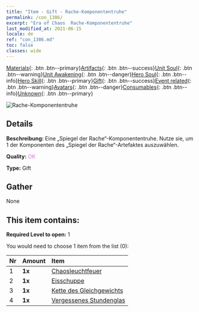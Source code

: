 ```yaml
---
title: "Item - Gift - Rache-Komponententruhe"
permalink: /con_1386/
excerpt: "Era of Chaos  Rache-Komponententruhe"
last_modified_at: 2021-06-15
locale: de
ref: "con_1386.md"
toc: false
classes: wide
---
```

 [Materials](/ItemsDE/){: .btn .btn--primary}[Artifacts](/ItemsDE/Artifacts/){: .btn .btn--success}[Unit Soul](/ItemsDE/UnitSoul/){: .btn .btn--warning}[Unit Awakening](/ItemsDE/UnitAwakening/){: .btn .btn--danger}[Hero Soul](/ItemsDE/HeroSoul/){: .btn .btn--info}[Hero Skill](/ItemsDE/HeroSkill/){: .btn .btn--primary}[Gift](/ItemsDE/Gift/){: .btn .btn--success}[Event related](/ItemsDE/Events/){: .btn .btn--warning}[Avatars](/ItemsDE/Avatars/){: .btn .btn--danger}[Consumables](/ItemsDE/Consumables/){: .btn .btn--info}[Unknown](/ItemsDE/Unknown/){: .btn .btn--primary}

 ![Rache-Komponententruhe](/images/t/i_906064.png)

## Details
 **Beschreibung:** Eine „Spiegel der Rache“-Komponententruhe. Nutze sie, um 1 der Komponenten des „Spiegel der Rache“-Artefaktes auszuwählen.

 **Quality:** <span style="color: #DA70D6">OK</span>

 **Type:** Gift

## Gather

  None

## This item contains:

 **Required Level to open:** 1

 You would need to choose 1 item from the list (0):

  | Nr | Amount |     Item    |
  |:---|:-------|:------------|
  | 1 |  **1x** | [Chaosleuchtfeuer](/ItemsDE/art_140/) |  | 
  | 2 |  **1x** | [Eisschuppe](/ItemsDE/art_141/) |  | 
  | 3 |  **1x** | [Kette des Gleichgewichts](/ItemsDE/art_142/) |  | 
  | 4 |  **1x** | [Vergessenes Stundenglas](/ItemsDE/art_143/) |  | 
